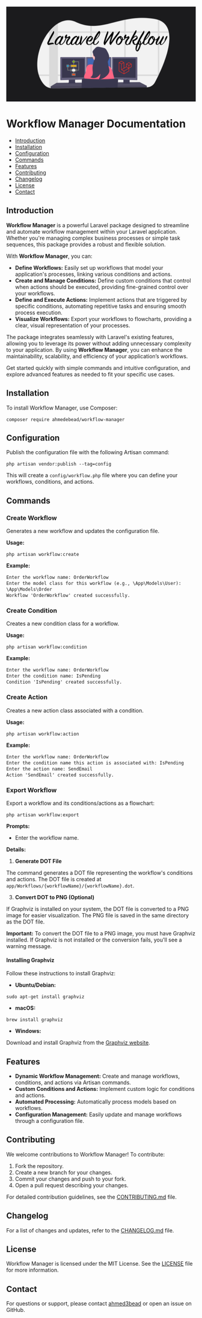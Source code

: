 ![Workflow Manager Logo](https://raw.githubusercontent.com/ahmed3bead/workflow-manager/main/src/210139313-43f0d7ed-2005-4b71-9149-540f124c2c2f.png)

# Workflow Manager Documentation

*   [Introduction](#introduction)
*   [Installation](#installation)
*   [Configuration](#configuration)
*   [Commands](#commands)
*   [Features](#features)
*   [Contributing](#contributing)
*   [Changelog](#changelog)
*   [License](#license)
*   [Contact](#contact)

## Introduction

**Workflow Manager** is a powerful Laravel package designed to streamline and automate workflow management within your Laravel application. Whether you're managing complex business processes or simple task sequences, this package provides a robust and flexible solution.

With **Workflow Manager**, you can:

*   **Define Workflows:** Easily set up workflows that model your application's processes, linking various conditions and actions.
*   **Create and Manage Conditions:** Define custom conditions that control when actions should be executed, providing fine-grained control over your workflows.
*   **Define and Execute Actions:** Implement actions that are triggered by specific conditions, automating repetitive tasks and ensuring smooth process execution.
*   **Visualize Workflows:** Export your workflows to flowcharts, providing a clear, visual representation of your processes.

The package integrates seamlessly with Laravel's existing features, allowing you to leverage its power without adding unnecessary complexity to your application. By using **Workflow Manager**, you can enhance the maintainability, scalability, and efficiency of your application’s workflows.

Get started quickly with simple commands and intuitive configuration, and explore advanced features as needed to fit your specific use cases.
## Installation

To install Workflow Manager, use Composer:

```
composer require ahmedebead/workflow-manager
```

## Configuration

Publish the configuration file with the following Artisan command:

```
php artisan vendor:publish --tag=config
```

This will create a `config/workflow.php` file where you can define your workflows, conditions, and actions.

## Commands

### Create Workflow

Generates a new workflow and updates the configuration file.

**Usage:**

```
php artisan workflow:create
```

**Example:**

```
Enter the workflow name: OrderWorkflow
Enter the model class for this workflow (e.g., \App\Models\User): \App\Models\Order
Workflow 'OrderWorkflow' created successfully.
```

### Create Condition

Creates a new condition class for a workflow.

**Usage:**

```
php artisan workflow:condition
```

**Example:**

```
Enter the workflow name: OrderWorkflow
Enter the condition name: IsPending
Condition 'IsPending' created successfully.
```

### Create Action

Creates a new action class associated with a condition.

**Usage:**

```
php artisan workflow:action
```

**Example:**

```
Enter the workflow name: OrderWorkflow
Enter the condition name this action is associated with: IsPending
Enter the action name: SendEmail
Action 'SendEmail' created successfully.
```

### Export Workflow

Export a workflow and its conditions/actions as a flowchart:

```
php artisan workflow:export
```

**Prompts:**

*   Enter the workflow name.

**Details:**

1.  **Generate DOT File**

The command generates a DOT file representing the workflow's conditions and actions. The DOT file is created at `app/Workflows/{workflowName}/{workflowName}.dot`.

3.  **Convert DOT to PNG (Optional)**

If Graphviz is installed on your system, the DOT file is converted to a PNG image for easier visualization. The PNG file is saved in the same directory as the DOT file.

**Important:** To convert the DOT file to a PNG image, you must have Graphviz installed. If Graphviz is not installed or the conversion fails, you'll see a warning message.

#### Installing Graphviz

Follow these instructions to install Graphviz:

*   **Ubuntu/Debian:**

```
sudo apt-get install graphviz
```

*   **macOS:**

```
brew install graphviz
```

*   **Windows:**

Download and install Graphviz from the [Graphviz website](https://graphviz.gitlab.io/download/).

## Features

*   **Dynamic Workflow Management:** Create and manage workflows, conditions, and actions via Artisan commands.
*   **Custom Conditions and Actions:** Implement custom logic for conditions and actions.
*   **Automated Processing:** Automatically process models based on workflows.
*   **Configuration Management:** Easily update and manage workflows through a configuration file.

## Contributing

We welcome contributions to Workflow Manager! To contribute:

1.  Fork the repository.
2.  Create a new branch for your changes.
3.  Commit your changes and push to your fork.
4.  Open a pull request describing your changes.

For detailed contribution guidelines, see the [CONTRIBUTING.md](CONTRIBUTING.md) file.

## Changelog

For a list of changes and updates, refer to the [CHANGELOG.md](CHANGELOG.md) file.

## License

Workflow Manager is licensed under the MIT License. See the [LICENSE](LICENSE) file for more information.

## Contact

For questions or support, please contact [ahmed3bead](https://github.com/ahmed3bead) or open an issue on GitHub.
